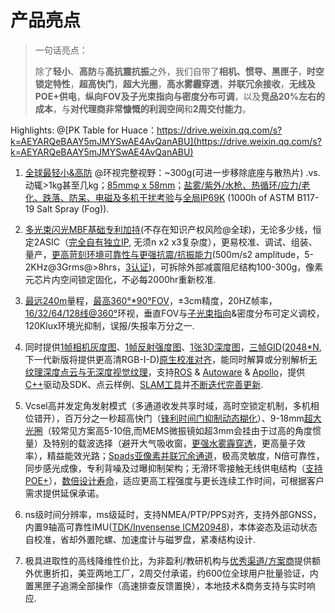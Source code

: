 # 产品亮点

> 一句话亮点：
>
> 除了**轻小**、**高防**与**高抗震抗振**之外，我们自带了**相机、惯导、黑匣子**，**时空锁定特性**，**超高快门**，**超大光圈**，**高水雾霾穿透**，**并联冗余接收**，**无线及POE+供电**，**纵向FOV及子光束指向与密度分布可调**，以及**竞品20%左右的成本**，与**对代理商非常慷慨的利润空间**和**2周交付能力**。

Highlights: @[PK Table for Huace：https://drive.weixin.qq.com/s?k=AEYARQeBAAY5mJMYSwAE4AvQanABU](https://drive.weixin.qq.com/s?k=AEYARQeBAAY5mJMYSwAE4AvQanABU)

1. [全球最轻小&高防](https://ouster.box.com/s/sq6b9yyohfszz4dmi9y30nvvp9hxtid2) @环视完整视野：~300g(可进一步移除底座与散热片) .vs. 动辄>1kg甚至几kg；[85mmφ x 58mm](https://ouster.box.com/s/myu8t5ji259eo0bvh3blxic8no046x7x)；[盐雾/紫外/水枪、热循环/应力/老化、跌落、防呆、电磁及多机干扰考验](https://www.youtube.com/channel/UCRB5JpLey3BA-1P9XyrErTA)与[全局](https://ouster.com/blog/upgrading-our-sensors-with-space-grade-connectors/)[IP69K](https://ouster.com/blog/upgrading-our-sensors-with-space-grade-connectors/) (1000h of ASTM B117-19 Salt Spray (Fog)).

2. [多光束闪光](https://patents.google.com/patent/US10063849B2/en?oq=US10063849)[MBF基础专利加持](https://patents.google.com/patent/US9989406B2/en?oq=US9989406)(不存在知识产权风险@全球)，无论多少线，恒定2ASIC（[完全自有独立](https://ouster.com/blog/how-multi-beam-flash-lidar-works/)[IP](https://ouster.com/blog/how-multi-beam-flash-lidar-works/), 无须n x2 x3复杂度），更易校准、调试、组装、量产，[更高苛刻环境可靠性与更强抗震/抗振能力](https://space.bilibili.com/522358013)(500m/s2 amplitude，5-2KHz@3Grms@>8hrs，[3认证](https://ouster.com/blog/putting-the-os1-through-a-battery-of-reliability-tests/))，可拆除外部减震阻尼结构100-300g，像素元芯片内空间锁定固化，不必每2000hr重新校准.

3. [最远240m](https://m.gasgoo.com/news/70151304.html)量程，[最高](https://ouster.com/lidar-product-details/)[360°*90°FOV](https://ouster.com/lidar-product-details/)，±3cm精度，20HZ帧率，[16/32/64/128线@360°](https://www.ouster.io/blog-posts/2019/3/29/lidar-mapping-with-ouster-3d-sensors)环视，垂直FOV与[子光束指向](https://drive.weixin.qq.com/s?k=AEYARQeBAAYoGIegvHAE4AvQanABU)&密度分布可定义调校，120Klux环境光抑制，误报/失报率万分之一.

4. 同时提供[1帧相机灰度图](https://drive.weixin.qq.com/s?k=AEYARQeBAAYkL9wmzvAE4AvQanABU)、[1帧反射强度图](https://drive.weixin.qq.com/s?k=AEYARQeBAAYbTt1nqPAE4AvQanABU)、[1张3D深度图](https://ouster.box.com/s/5db88cgb7z6hmsk4xj8u32erashebbyk)，[三帧](https://drive.weixin.qq.com/s?k=AEYARQeBAAYj9FXunRAE4AvQanABU)[GID](https://drive.weixin.qq.com/s?k=AEYARQeBAAYj9FXunRAE4AvQanABU)([2048*N](https://www.ouster.io/blog-posts/ouster-partners-playment-scaleai),下一代新版将提供更高清RGB-I-D)[原生校准对齐](https://ouster.com/blog/the-camera-is-in-the-lidar/)，能同时解算或分别解析[无纹理深度点云与无深度视觉纹理](https://ouster.box.com/s/nxk12awk4pdyqylkhfqhd3t2fwob6aef)，支持[ROS](https://github.com/ouster-lidar/ouster_example/blob/master/ouster_ros/README.md) & [Autoware](https://gitlab.com/autowarefoundation/autoware.ai/autoware) & [Apollo](https://github.com/ytldsimage/Ouster-fw1.14-for-apollo5.5)，提供[C++](https://github.com/ouster-lidar/ouster_example/blob/master/ouster_client/README.md)驱动及SDK、点云样例、[SLAM工具](https://webslam.ouster.dev/)并[不断迭代完善更新](https://www.dxomark.com/smartphones-vs-cameras-closing-the-gap-on-image-quality/).

5. Vcsel高并发定角发射模式（多通道收发共享时域，高时空锁定机制，多机相位错开），百万分之一秒超高快门（[锋利时间门抑制动态糊化](https://drive.weixin.qq.com/s?k=AEYARQeBAAYhrXJ7VAAE4AvQanABU)）、9-18mm[超大光圈](https://www.ouster.io/blog-posts/2019/7/24/beam-aperture-and-the-dead-bug-problem)（较常见方案高5-10倍,而MEMS微振镜如超3mm会挂由于过高的角度惯量）及特别的载波选择（避开大气吸收窗，[更强水雾霾穿透](https://ouster.com/blog/lidar-vs-camera-comparison-in-the-rain/?utm_source=database&utm_medium=email&utm_campaign=rain-128-webinar&utm_content=em-200219-en&_hsenc=p2ANqtz--B5qFZe7nUxg59hcWB9VewKonkfda9MH0gNBluc6Kiq2UAqDnDS9-6RupwYxnCB3plKuCjcCOMlLNsQzqeEszhJaDrMA&_hsmi=83654388)，更高量子效率），精益能效光路；[Spads亚像素并联冗余通道](https://patents.google.com/patent/US10063849B2/en?oq=US10063849)，极高灵敏度，N倍可靠性，同步感光成像，专利背噪及过曝抑制架构；无滑环零接触无线供电结构（[支持POE+](https://drive.weixin.qq.com/s?k=AEYARQeBAAYZAyVb9xAE4AvQanABU)），[数倍设计寿命](https://ouster.com/blog/putting-the-os1-through-a-battery-of-reliability-tests/)，适应更高工程强度与更长连续工作时间，可根据客户需求提供延保承诺。

6. ns级时间分辨率，ms级延时，支持NMEA/PTP/PPS对齐，支持外部GNSS，内置9轴高可靠性IMU([TDK/Invensense ICM20948](https://www.invensense.com/products/motion-tracking/9-axis/icm-20948/))，本体姿态及运动状态自校准，省却外置陀螺、加速度计与磁罗盘，紧凑结构设计.

7. 极具进取性的高线降维性价比，为非盈利/教研机构与[优秀渠道/方案商](https://ouster.ent.boxcn.net/folder/0)提供额外优惠折扣，美亚两地工厂，2周交付承诺，约600位全球用户批量验证，内置黑匣子追溯全部操作（高速排查反馈置换），本地技术&商务支持与实时响应.